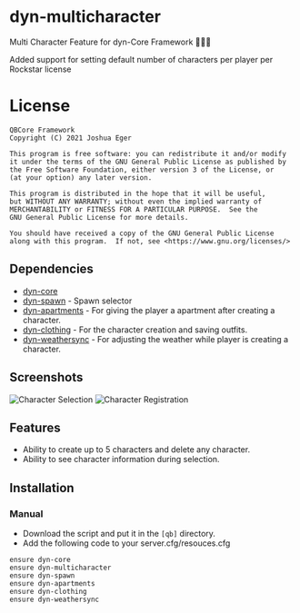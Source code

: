 # dyn-multicharacter
Multi Character Feature for dyn-Core Framework :people_holding_hands:

Added support for setting default number of characters per player per Rockstar license

# License

    QBCore Framework
    Copyright (C) 2021 Joshua Eger

    This program is free software: you can redistribute it and/or modify
    it under the terms of the GNU General Public License as published by
    the Free Software Foundation, either version 3 of the License, or
    (at your option) any later version.

    This program is distributed in the hope that it will be useful,
    but WITHOUT ANY WARRANTY; without even the implied warranty of
    MERCHANTABILITY or FITNESS FOR A PARTICULAR PURPOSE.  See the
    GNU General Public License for more details.

    You should have received a copy of the GNU General Public License
    along with this program.  If not, see <https://www.gnu.org/licenses/>


## Dependencies
- [dyn-core](https://github.com/qbcore-framework/dyn-core)
- [dyn-spawn](https://github.com/qbcore-framework/dyn-spawn) - Spawn selector
- [dyn-apartments](https://github.com/qbcore-framework/dyn-apartments) - For giving the player a apartment after creating a character.
- [dyn-clothing](https://github.com/qbcore-framework/dyn-clothing) - For the character creation and saving outfits.
- [dyn-weathersync](https://github.com/qbcore-framework/dyn-weathersync) - For adjusting the weather while player is creating a character.

## Screenshots
![Character Selection](https://cdn.discordapp.com/attachments/934470871333105674/1014215694394589294/unknown.png)
![Character Registration](https://cdn.discordapp.com/attachments/934470871333105674/1014215687700488304/unknown.png)

## Features
- Ability to create up to 5 characters and delete any character.
- Ability to see character information during selection.

## Installation
### Manual
- Download the script and put it in the `[qb]` directory.
- Add the following code to your server.cfg/resouces.cfg
```
ensure dyn-core
ensure dyn-multicharacter
ensure dyn-spawn
ensure dyn-apartments
ensure dyn-clothing
ensure dyn-weathersync
```
